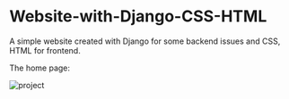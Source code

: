 # Website-with-Django-CSS-HTML

A simple website created with Django for some backend issues and CSS, HTML for frontend.

The home page:

![project](https://user-images.githubusercontent.com/72434722/138074345-5396a9c3-d7a9-4f63-b237-520e1184220f.png)

